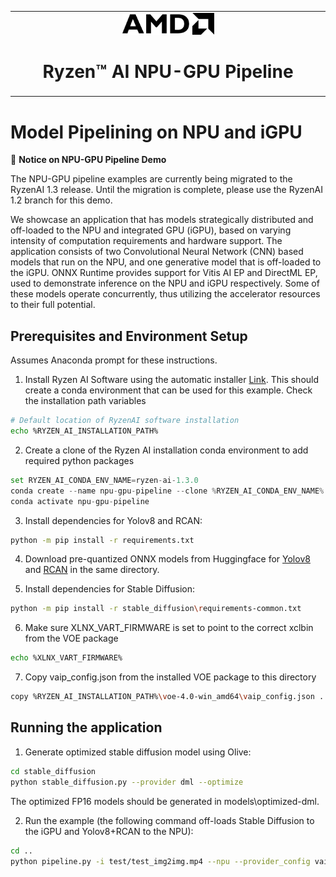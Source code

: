 <table class="sphinxhide" width="100%">
 <tr width="100%">
    <td align="center"><img src="https://raw.githubusercontent.com/Xilinx/Image-Collateral/main/xilinx-logo.png" width="30%"/><h1> Ryzen™ AI NPU-GPU Pipeline </h1>
    </td>
 </tr>
</table>

# Model Pipelining on NPU and iGPU

🚨 **Notice on NPU-GPU Pipeline Demo**

The NPU-GPU pipeline examples are currently being migrated to the RyzenAI 1.3 release. Until the migration is complete, please use the RyzenAI 1.2 branch for this demo.

We showcase an application that has models strategically distributed and off-loaded to the NPU and integrated GPU (iGPU), based on varying intensity of computation requirements and hardware support. The application consists of two Convolutional Neural Network (CNN) based models that run on the NPU, and one generative model that is off-loaded to the iGPU. ONNX Runtime provides support for Vitis AI EP and DirectML EP, used to demonstrate inference on the NPU and iGPU respectively. Some of these models operate concurrently, thus utilizing the accelerator resources to their full potential. 

## Prerequisites and Environment Setup

Assumes Anaconda prompt for these instructions.

1. Install Ryzen AI Software using the automatic installer [Link](https://ryzenai.docs.amd.com/en/latest/inst.html). This should create a conda environment that can be used for this example. Check the installation path variables

```bash
# Default location of RyzenAI software installation
echo %RYZEN_AI_INSTALLATION_PATH%
```

2. Create a clone of the Ryzen AI installation conda environment to add required python packages

```python
set RYZEN_AI_CONDA_ENV_NAME=ryzen-ai-1.3.0
conda create --name npu-gpu-pipeline --clone %RYZEN_AI_CONDA_ENV_NAME%
conda activate npu-gpu-pipeline
```

3. Install dependencies for Yolov8 and RCAN:

```bash
python -m pip install -r requirements.txt 
```

4. Download pre-quantized ONNX models from Huggingface for [Yolov8](https://huggingface.co/amd/yolov8m/tree/main) and [RCAN](https://huggingface.co/amd/rcan/tree/main) in the same directory. 

5. Install dependencies for Stable Diffusion:

```bash
python -m pip install -r stable_diffusion\requirements-common.txt 
```
6. Make sure XLNX_VART_FIRMWARE is set to point to the correct xclbin from the VOE package
```bash
echo %XLNX_VART_FIRMWARE%
```
7. Copy vaip_config.json from the installed VOE package to this directory
```bash
copy %RYZEN_AI_INSTALLATION_PATH%\voe-4.0-win_amd64\vaip_config.json .
```

## Running the application

1. Generate optimized stable diffusion model using Olive: 

```bash
cd stable_diffusion 
python stable_diffusion.py --provider dml --optimize
```
The optimized FP16 models should be generated in models\optimized-dml\.

2. Run the example (the following command off-loads Stable Diffusion to the iGPU and Yolov8+RCAN to the NPU): 

```bash
cd ..
python pipeline.py -i test/test_img2img.mp4 --npu --provider_config vaip_config.json --igpu
```
